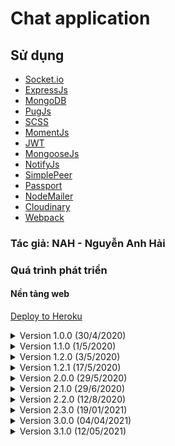 # Chat application
## Sử dụng
  - [Socket.io](https://socket.io)
  - [ExpressJs](https://expressjs.com)
  - [MongoDB](https://www.mongodb.com/)
  - [PugJs](https://pugjs.org/api/getting-started.html)
  - [SCSS](https://sass-lang.com/)
  - [MomentJs](https://momentjs.com/)
  - [JWT](https://jwt.io/)
  - [MongooseJs](https://mongoosejs.com/)
  - [NotifyJs](https://notifyjs.jpillora.com/)
  - [SimplePeer](https://github.com/feross/simple-peer)
  - [Passport](http://www.passportjs.org/)
  - [NodeMailer](https://nodemailer.com/)
  - [Cloudinary](https://cloudinary.com/)
  - [Webpack](https://webpack.js.org/)
### Tác giả: NAH - Nguyễn Anh Hải

### Quá trình phát triển
#### Nền tảng web
[Deploy to Heroku](https://oh-chatapp.herokuapp.com/)
<details>
  <summary>Version 1.0.0 (30/4/2020)</summary>
  Chức năng thêm:

  - Tham gia vào 1 phòng trong danh sách có sẵn (10 phòng)
  - Chat trong phòng đã tham gia
  - Có bot thông báo tình trạng tham gia của các thành viên
  - Hiển thị thông tin phòng (tên phòng, danh sách thành viên)
  - Rời khỏi phòng
  - Ẩn/hiện thời gian tin nhắn
</details>
<details>
  <summary>Version 1.1.0 (1/5/2020)</summary>
  Chức năng thêm:

  - Tạo phòng
  - Tham gia vào phòng với id phòng và password phòng
</details>
<details>
  <summary>Version 1.2.0 (3/5/2020)</summary>
  Chức năng thêm:

  - Quản lý phòng của chủ phòng
    - Mở phòng
    - Khóa phòng
    - Đặt trạng thái phòng chờ
    - Cho phép/Không cho phép thành viên trong phòng chờ vào phòng
    - Tắt chat
    - Đá thành viên ra khỏi phòng
    - Buộc rời phòng cho toàn thành viên trong phòng
</details>
<details>
  <summary>Version 1.2.1 (17/5/2020)</summary>
  Chức năng thêm:

  - Sử dụng MongoDB
</details>
<details>
  <summary>Version 2.0.0 (29/5/2020)</summary>
  Chức năng thêm:

  - Video chat
</details>
<details>
  <summary>Version 2.1.0 (29/6/2020)</summary>
  Chức năng thêm:

  - Audio chat
</details>
<details>
  <summary>Version 2.2.0 (12/8/2020)</summary>
  Chức năng thêm:

  - Đăng ký tài khoản, đăng nhập
  - Đăng nhập bằng facebook, google
  - Chat với biểu tượng cảm xúc
</details>
<details>
  <summary>Version 2.3.0 (19/01/2021)</summary>
  Chức năng thêm:

  - Chia sẻ màn hình
  - Sử dụng webpack
</details>
<details>
  <summary>Version 3.0.0 (04/04/2021)</summary>
  Chức năng thêm:

  - Messenger
    - Chat (message, audio, video)
    - Các hoạt động liên quan đến kết bạn
</details>
<details>
  <summary>Version 3.1.0 (12/05/2021)</summary>
  Chức năng thêm:
  
  - Meeting
    - Gửi file
    - Export chat, thành viên
    - Nâng cấp quản lý phòng
    - Quay màn hình
    - Tạo Text
    - Giơ tay
    - Tần số audio chat
  - Messenger
    - Gửi file
    - Trợ lý nhắn tin
    - Quên mật khẩu
    - Chụp ảnh, ghi âm
    - Thông báo
    - Tin nhắn bắt đầu
</details>